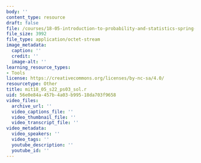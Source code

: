 ```yaml
---
body: ''
content_type: resource
draft: false
file: /courses/18-05-introduction-to-probability-and-statistics-spring-2022/mit18_05_s22_ps03_sol.r
file_size: 3992
file_type: application/octet-stream
image_metadata:
  caption: ''
  credit: ''
  image-alt: ''
learning_resource_types:
- Tools
license: https://creativecommons.org/licenses/by-nc-sa/4.0/
resourcetype: Other
title: mit18_05_s22_ps03_sol.r
uid: 56e0e84a-457b-4a03-b995-18da703f9658
video_files:
  archive_url: ''
  video_captions_file: ''
  video_thumbnail_file: ''
  video_transcript_file: ''
video_metadata:
  video_speakers: ''
  video_tags: ''
  youtube_description: ''
  youtube_id: ''
---
```

